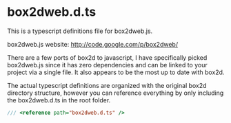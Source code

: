box2dweb.d.ts
===========

This is a typescript definitions file for box2dweb.js.

box2dweb.js website: http://code.google.com/p/box2dweb/

There are a few ports of box2d to javascript, I have specifically picked box2dweb.js since it has zero dependencies and can be linked to your project via a single file.  It also appears to be the most up to date with box2d.

The actual typescript definitions are organized with the original box2d directory structure, however you can reference everything by only including the box2dweb.d.ts in the root folder.
```javascript
/// <reference path="box2dweb.d.ts" />
```